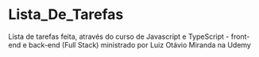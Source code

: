 # Lista_De_Tarefas
Lista de tarefas feita, através do curso de Javascript e TypeScript - front-end e back-end (Full Stack) ministrado por Luiz Otávio Miranda na Udemy 
